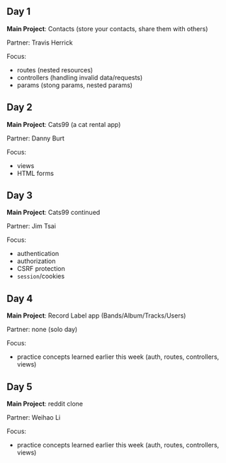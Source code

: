 Day 1
---
**Main Project**: Contacts (store your contacts, share them with others)

Partner: Travis Herrick

Focus:

* routes (nested resources)
* controllers (handling invalid data/requests)
* params (stong params, nested params)

Day 2
---
**Main Project**: Cats99 (a cat rental app)

Partner: Danny Burt

Focus:

* views
* HTML forms

Day 3
---
**Main Project**: Cats99 continued

Partner: Jim Tsai

Focus:

* authentication
* authorization
* CSRF protection
* `session`/cookies

Day 4
---
**Main Project**: Record Label app (Bands/Album/Tracks/Users)

Partner: none (solo day)

Focus:

* practice concepts learned earlier this week (auth, routes, controllers, views)

Day 5
---
**Main Project**: reddit clone

Partner: Weihao Li

Focus:

* practice concepts learned earlier this week (auth, routes, controllers, views)

